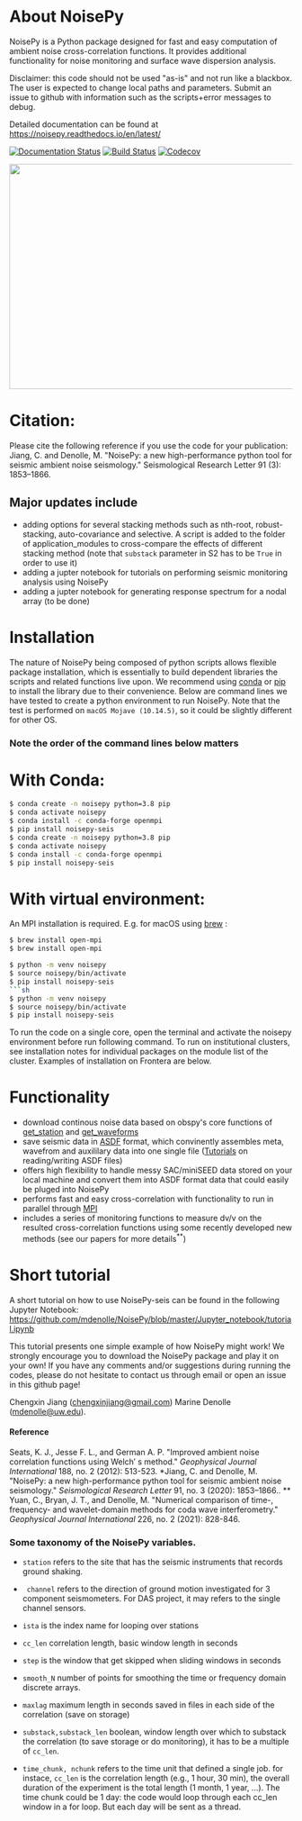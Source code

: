 # About NoisePy
NoisePy is a Python package designed for fast and easy computation of ambient noise cross-correlation functions. It provides additional functionality for noise monitoring and surface wave dispersion analysis.

Disclaimer: this code should not be used "as-is" and not run like a blackbox. The user is expected to change local paths and parameters. Submit an issue to github with information such as the scripts+error messages to debug.

Detailed documentation can be found at https://noisepy.readthedocs.io/en/latest/

[![Documentation Status](https://readthedocs.org/projects/noisepy/badge/?version=latest)](https://noisepy.readthedocs.io/en/latest/?badge=latest)
[![Build Status](https://travis-ci.com/chengxinjiang/NoisePy.svg?branch=master)](https://travis-ci.com/github/chengxinjiang/NoisePy)
[![Codecov](https://codecov.io/gh/chengxinjiang/NoisePy/branch/master/graph/badge.svg)](https://codecov.io/gh/chengxinjiang/NoisePy)

<img src="https://raw.githubusercontent.com/mdenolle/NoisePy/master/docs/figures/logo.png" width="800" height="400">

# Citation:
Please cite the following reference if you use the code for your publication:
Jiang, C. and Denolle, M. "NoisePy: a new high-performance python tool for seismic ambient noise seismology." Seismological Research Letter 91 (3): 1853–1866.

## Major updates include
* adding options for several stacking methods such as nth-root, robust-stacking, auto-covariance and selective. A script is added to the folder of application_modules to cross-compare the effects of different stacking method (note that `substack` parameter in S2 has to be `True` in order to use it)
* adding a jupter notebook for tutorials on performing seismic monitoring analysis using NoisePy
* adding a jupter notebook for generating response spectrum for a nodal array (to be done)

# Installation
The nature of NoisePy being composed of python scripts allows flexible package installation, which is essentially to build dependent libraries the scripts and related functions live upon. We recommend using [conda](https://docs.conda.io/en/latest/) or [pip](https://pypi.org/project/pip/) to install the library due to their convenience. Below are command lines we have tested to create a python environment to run NoisePy. Note that the test is performed on `macOS Mojave (10.14.5)`, so it could be slightly different for other OS.


### Note the order of the command lines below matters ###

# With Conda:
```bash
$ conda create -n noisepy python=3.8 pip
$ conda activate noisepy
$ conda install -c conda-forge openmpi
$ pip install noisepy-seis
$ conda create -n noisepy python=3.8 pip
$ conda activate noisepy
$ conda install -c conda-forge openmpi
$ pip install noisepy-seis
```

# With virtual environment:
An MPI installation is required. E.g. for macOS using [brew](https://brew.sh/) :
```sh
$ brew install open-mpi
$ brew install open-mpi
```

```sh
$ python -m venv noisepy
$ source noisepy/bin/activate
$ pip install noisepy-seis
```sh
$ python -m venv noisepy
$ source noisepy/bin/activate
$ pip install noisepy-seis
```
To run the code on a single core, open the terminal and activate the noisepy environment before run following command. To run on institutional clusters, see installation notes for individual packages on the module list of the cluster. Examples of installation on Frontera are below.

# Functionality
* download continous noise data based on obspy's core functions of [get_station](https://docs.obspy.org/packages/autogen/obspy.clients.fdsn.client.Client.get_stations.html) and [get_waveforms](https://docs.obspy.org/packages/autogen/obspy.clients.fdsn.client.Client.get_waveforms.html)
* save seismic data in [ASDF](https://asdf-definition.readthedocs.io/en/latest/) format, which convinently assembles meta, wavefrom and auxililary data into one single file ([Tutorials](https://github.com/SeismicData/pyasdf/blob/master/doc/tutorial.rst) on reading/writing ASDF files)
* offers high flexibility to handle messy SAC/miniSEED data stored on your local machine and convert them into ASDF format data that could easily be pluged into NoisePy
* performs fast and easy cross-correlation with functionality to run in parallel through [MPI](https://en.wikipedia.org/wiki/Message_Passing_Interface)
* includes a series of monitoring functions to measure dv/v on the resulted cross-correlation functions using some recently developed new methods (see our papers for more details<sup>**</sup>)

# Short tutorial
A short tutorial on how to use NoisePy-seis can be found in the following Jupyter Notebook: https://github.com/mdenolle/NoisePy/blob/master/Jupyter_notebook/tutorial.ipynb


This tutorial presents one simple example of how NoisePy might work! We strongly encourage you to download the NoisePy package and play it on your own! If you have any  comments and/or suggestions during running the codes, please do not hesitate to contact us through email or open an issue in this github page!

Chengxin Jiang (chengxinjiang@gmail.com)
Marine Denolle (mdenolle@uw.edu).

#### Reference
Seats, K. J., Jesse F. L., and German A. P. "Improved ambient noise correlation functions using Welch′ s method." _Geophysical Journal International_ 188, no. 2 (2012): 513-523.
*Jiang, C. and Denolle, M. "NoisePy: a new high-performance python tool for seismic ambient noise seismology." _Seismological Research Letter_ 91, no. 3 (2020): 1853–1866..
** Yuan, C., Bryan, J. T., and Denolle, M. "Numerical comparison of time-, frequency- and wavelet-domain methods for coda wave interferometry." _Geophysical Journal International_ 226, no. 2 (2021): 828-846.


### Some taxonomy of the NoisePy variables.

* ``station`` refers to the site that has the seismic instruments that records ground shaking.
* `` channel`` refers to the direction of ground motion investigated for 3 component seismometers. For DAS project, it may refers to the single channel sensors.
* ``ista`` is the index name for looping over stations

* ``cc_len`` correlation length, basic window length in seconds
* ``step`` is the window that get skipped when sliding windows in seconds
* ``smooth_N`` number of points for smoothing the  time or frequency domain discrete arrays.
* ``maxlag`` maximum length in seconds saved in files in each side of the correlation (save on storage)
* ``substack,substack_len`` boolean, window length over which to substack the correlation (to save storage or do monitoring), it has to be a multiple of ``cc_len``.
* ``time_chunk, nchunk`` refers to the time unit that defined a single job. for instace, ``cc_len`` is the correlation length (e.g., 1 hour, 30 min), the overall duration of the experiment is the total length (1 month, 1 year, ...). The time chunk could be 1 day: the code would loop through each cc_len window in a for loop. But each day will be sent as a thread.
